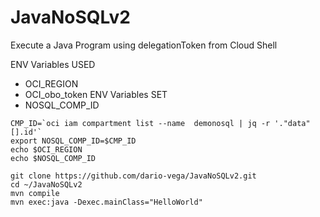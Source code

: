 # JavaNoSQLv2

Execute a Java Program using delegationToken from Cloud Shell

ENV Variables USED
- OCI_REGION
- OCI_obo_token
ENV Variables SET
- NOSQL_COMP_ID


````
CMP_ID=`oci iam compartment list --name  demonosql | jq -r '."data"[].id'`
export NOSQL_COMP_ID=$CMP_ID
echo $OCI_REGION
echo $NOSQL_COMP_ID

git clone https://github.com/dario-vega/JavaNoSQLv2.git
cd ~/JavaNoSQLv2
mvn compile
mvn exec:java -Dexec.mainClass="HelloWorld"

````
